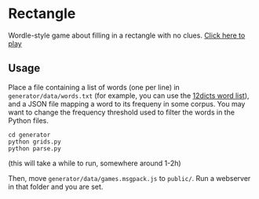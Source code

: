 # Rectangle
Wordle-style game about filling in a rectangle with no clues. [Click here to play](tarr.ch/rectangle)

## Usage

Place a file containing a list of words (one per line) in `generator/data/words.txt` (for example, you can use the [12dicts word list](http://wordlist.aspell.net/12dicts-readme/)), and a JSON file mapping a word to its frequeny in some corpus.
You may want to change the frequency threshold used to filter the words in the Python files.

```
cd generator
python grids.py
python parse.py
```
(this will take a while to run, somewhere around 1-2h)

Then, move `generator/data/games.msgpack.js` to `public/`.
Run a webserver in that folder and you are set.